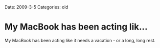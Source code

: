 Date: 2009-3-5
Categories: old

# My MacBook has been acting lik...

My MacBook has been acting like it needs a vacation - or a long, long rest.

